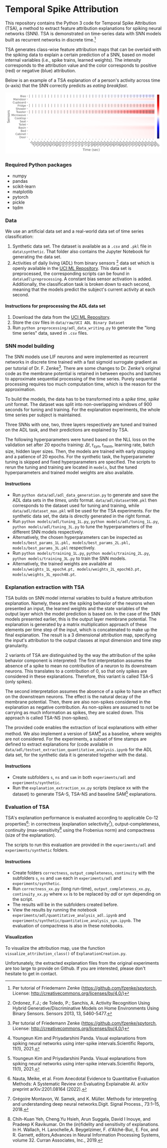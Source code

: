# Temporal Spike Attribution

This repository contains the Python 3 code for Temporal Spike Attribution (TSA), a method to extract 
feature attribution explanations for spiking neural networks (SNN). 
TSA is demonstrated on time-series data with SNN models built as recurrent networks in discrete 
time.[^1]

TSA generates class-wise feature attribution maps that can be overlaid with the spiking data to explain a 
certain prediction of a SNN, based on model internal variables (i.e., spike trains, learned weights). The intensity corresponds
to the attribution value and the color corresponds to positive (red) or negative (blue) attribution.

Below is an example of a TSA explanation of a person's activity across time (x-axis) that the SNN correctly predicts as *eating breakfast*.

![TSA-NS](https://github.com/ElisaNguyen/tsa-explanations/blob/master/images/one_ns_177081_breakfast.png)

### Required Python packages
* numpy
* pandas
* scikit-learn
* matplotlib
* pytorch
* pickle
* tqdm

### Data
We use an artificial data set and a real-world data set of time series classification: 
1. Synthetic data set. The dataset is available as a `.csv` and `.pkl` file in `data\synthetic`. That folder also contains the Jupyter Notebook for generating the data set.
2. Activities of daily living (ADL) from binary sensors [^2] data set which is openly 
available in the [UCI ML Repository](https://archive.ics.uci.edu/ml/datasets/Activities+of+Daily+Living+%28ADLs%29+Recognition+Using+Binary+Sensors). This data set is preprocessed, the corresponding scripts can be found in `data\adl\preprocessing`. A constant bias sensor activation is added. Additionally, the classification task is broken down to each second, 
meaning that the models predict the subject's current activity at each second.

#### Instructions for preprocessing the ADL data set
1. Download the data from the [UCI ML Repository](https://archive.ics.uci.edu/ml/datasets/Activities+of+Daily+Living+%28ADLs%29+Recognition+Using+Binary+Sensors).
2. Store the csv files in `data/raw/UCI ADL Binary Dataset`
3. Run `python preprocessing/adl_data_writing.py` to generate the "long time series" data, saved in `.csv` files.

### SNN model building
The SNN models use LIF neurons and were implemented as recurrent networks in discrete time trained 
with a fast sigmoid surrogate gradient as per tutorial of Dr. F. Zenke[^1]. There are some changes to Dr. Zenke's original
code as the membrane potential is retained in between epochs and batches to approximate sequential processing of the time series.
Purely sequential processing requires too much computation time, which is the reason for the approximation. 

To build the models, the data has to be transformed into a *spike time, spike unit* format. 
The dataset was split into non-overlapping windows of 900 seconds for tuning and training. 
For the explanation experiments, the whole time series per subject is maintained. 

Three SNNs with one, two, three layers respectively are tuned and trained on the ADL task, and their predictions are explained by TSA.

The following hyperparameters were tuned based on the NLL loss on the validation set after 20 epochs training: $\Delta t, \tau_{syn}, \tau_{mem}$, learning rate, batch size, hidden layer sizes. 
Then, the models are trained with early stopping and a patience of 20 epochs. For the synthetic task, the hyperparameter tuning is skipped and fixed hyperparameters are specified. The scripts to rerun the tuning and training 
are located in `models`, but the tuned hyperparameters and trained model weights are also available.

#### Instructions
* Run `python data/adl/adl_data_generation.py` to generate and save the ADL data sets in the *times, units* format. `data/adl/dataset900.pkl` then corresponds to the dataset used for tuning and training, while `data/adl/dataset_max.pkl` will be used for the TSA experiments. For the synthetic data set, the data is directly generated in the right format.
* Run `python models/adl/tuning_1L.py`, `python models/adl/tuning_1L.py`, `python models/adl/tuning_3L.py` to tune the hyperparameters of the different SNN models respectively.
* Alternatively, the chosen hyperparameters can be inspected as `models/best_params_1L.pkl, models/best_params_2L.pkl, models/best_params_3L.pkl` respectively.
* Run `python models/training_1L.py`, `python models/training_2L.py`, `python models/training_3L.py` to train the SNN models.
* Alternatively, the trained weights are available at `models/weights_1L_epoch4.pt, models/weights_2L_epoch63.pt, models/weights_3L_epoch48.pt`.

### Explanation extraction with TSA

TSA builds on SNN model internal variables to build a feature attribution explanation. 
Namely, these are the spiking behavior of the neurons when presented an input, the learned weights and the state variables of the output layer which the model prediction is based on.
In the case of the SNN models presented earlier, this is the output layer membrane potential. 
The explanation is generated by a matrix multiplication approach of these elements per time step of the input, which is concatenated to make up the final explanation. 
The result is a 3 dimensional attribution map, specifying the input's attribution to the output classes at input dimension and time step granularity.

2 variants of TSA are distinguished by the way the attribution of the spike behavior component is interpreted: 
The first interpretation assumes the absence of a spike to mean no contribution of a neuron to its downstream neurons. 
This translates to a contribution of 0, so that only spikes are considered in these explanations. Therefore, this variant is called TSA-S (only spikes). 

The second interpretation assumes the absence of a spike to have an effect on the downstream neurons. 
The effect is the natural decay of the membrane potential. Then, there are also non-spikes considered in the explanation as negative contribution. 
As non-spikes are assumed to not be carrying as much information as spikes, they are scaled down. This approach is called TSA-NS (non-spikes).

The provided code enables the extraction of local explanations with either method. We also implement a version of SAM[^3] as a baseline, where weights are not considered. 
For the experiments, a subset of time stamps are defined to extract explanations for (code available in `data/adl/testset_extraction_quantitative_analysis.ipynb` for the ADL data set, for the synthetic data it is generated together with the data). 

#### Instructions
* Create subfolders `s`, `ns` and `sam` in both `experiments/adl` and `experiments/synthetic`.
* Run the `explanation_extraction_xx.py` scripts (replace xx with the dataset) to generate TSA-S, TSA-NS and baseline SAM[^3] explanations.

### Evaluation of TSA 
TSA's explanation performance is evaluated according to applicable Co-12 properties[^6]: in correctness (explanation selectivity[^4]), output-completeness, continuity (max-sensitivity[^5]
using the Frobenius norm) and compactness (size of the explanation).

The scripts to run this evaluation are provided in the `experiments/adl` and `experiments/synthetic` folders.  

#### Instructions
* Create folders `correctness`, `output_completeness`, `continuity` with the subfolders `s`, `ns` and `sam` each in `experiments/adl` and `experiments/synthetic`.
* Run `correctness_xx.py` (long run-time), `output_completeness_xx.py`, `continuity_xx.py` where `xx` is to be replaced by *adl* or *syn* depending on the script. 
* The results will be in the subfolders created before.
* View the results by running the notebook `experiments/adl/quantitative_analysis_adl.ipynb` and `experiments/synthetic/quantitative_analysis_syn.ipynb`. The evaluation of compactness is also in these notebooks.

#### Visualization
To visualize the attribution map, use the function `visualize_attribution_class()` of `ExplanationCreation.py`. 

Unfortunately, the extracted explanation files from the original experiments are too large to provide on Github. If you are interested, please don't hesitate to get in contact.

[^1]: Per tutorial of Friedemann Zenke (https://github.com/fzenke/spytorch, License: http://creativecommons.org/licenses/by/4.0/)

[^2]: Ordonez, F.J.; de Toledo, P.; Sanchis, A. Activity Recognition Using Hybrid Generative/Discriminative Models on Home Environments Using Binary Sensors. Sensors 2013, 13, 5460-5477.

[^3]: Youngeun Kim and Priyadarshini Panda. Visual explanations from spiking neural networks using inter-spike intervals.Scientific Reports, 11(1), 2021.

[^4]: Grégoire Montavon, W. Samek, and K. Müller. Methods for interpreting and understanding deep neural networks.Digit. Signal Process., 73:1–15, 2018.

[^5]: Chih-Kuan Yeh, Cheng.Yu Hsieh, Arun Suggala, David I Inouye, and Pradeep K Ravikumar. On the (in)fidelity and sensitivity of explanations. In H. Wallach, H. Larochelle,A. Beygelzimer, F. d'Alché-Buc, E. Fox, and R. Garnett, editors,Advances in Neural Information Processing Systems, volume 32. Curran Associates, Inc., 2019.

[^6]: Nauta, Meike, et al. From Anecdotal Evidence to Quantitative Evaluation Methods: A Systematic Review on Evaluating Explainable AI. arXiv preprint arXiv:2201.08164 (2022).
